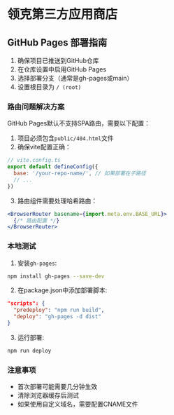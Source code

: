 # 领克第三方应用商店

## GitHub Pages 部署指南

1. 确保项目已推送到GitHub仓库
2. 在仓库设置中启用GitHub Pages
3. 选择部署分支（通常是gh-pages或main）
4. 设置根目录为 `/ (root)`

### 路由问题解决方案

GitHub Pages默认不支持SPA路由，需要以下配置：

1. 项目必须包含`public/404.html`文件
2. 确保vite配置正确：
```js
// vite.config.ts
export default defineConfig({
  base: '/your-repo-name/', // 如果部署在子路径
  // ...
})
```

3. 路由组件需要处理哈希路由：
```jsx
<BrowserRouter basename={import.meta.env.BASE_URL}>
  {/* 路由配置 */}
</BrowserRouter>
```

### 本地测试

1. 安装`gh-pages`:
```bash
npm install gh-pages --save-dev
```

2. 在package.json中添加部署脚本:
```json
"scripts": {
  "predeploy": "npm run build",
  "deploy": "gh-pages -d dist"
}
```

3. 运行部署:
```bash
npm run deploy
```

### 注意事项

- 首次部署可能需要几分钟生效
- 清除浏览器缓存后测试
- 如果使用自定义域名，需要配置CNAME文件
